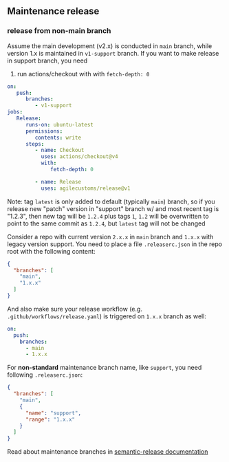 ## Maintenance release

### release from non-main branch

Assume the main development (v2.x) is conducted in `main` branch, while version 1.x is maintained in `v1-support` branch.
If you want to make release in support branch, you need
1. run actions/checkout with with `fetch-depth: 0`
```yaml
on:
   push:
      branches:
         - v1-support
jobs:
   Release:
      runs-on: ubuntu-latest
      permissions:
         contents: write
      steps:
         - name: Checkout
           uses: actions/checkout@v4
           with:
              fetch-depth: 0

         - name: Release
           uses: agilecustoms/release@v1
```
Note: tag `latest` is only added to default (typically `main`) branch,
so if you release new "patch" version in "support" branch w/ and most recent tag is "1.2.3",
then new tag will be `1.2.4` plus tags `1`, `1.2` will be overwritten to point to the same commit as `1.2.4`, but `latest` tag will not be changed


Consider a repo with current version `2.x.x` in `main` branch and `1.x.x` with legacy version support.
You need to place a file `.releaserc.json` in the repo root with the following content:
```json
{
  "branches": [
    "main",
    "1.x.x"
  ]
}
```
And also make sure your release workflow (e.g. `.github/workflows/release.yaml`) is triggered on `1.x.x` branch as well:
```yaml
on:
  push:
    branches:
      - main
      - 1.x.x
```

For **non-standard** maintenance branch name, like `support`, you need following `.releaserc.json`:
```json
{
  "branches": [
    "main",
    {
      "name": "support",
      "range": "1.x.x"
    }
  ]
}
```
Read about maintenance branches in [semantic-release documentation](https://semantic-release.gitbook.io/semantic-release/usage/workflow-configuration#maintenance-branches)
